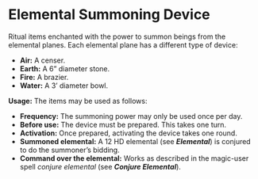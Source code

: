 # Elemental Summoning Device

Ritual items enchanted with the power to summon beings from the elemental planes. Each elemental plane has a different type of device:

- **Air:** A censer.
- **Earth:** A 6” diameter stone.
- **Fire:** A brazier.
- **Water:** A 3’ diameter bowl.

**Usage:** The items may be used as follows:

- **Frequency:** The summoning power may only be used once per day.
- **Before use:** The device must be prepared. This takes one turn.
- **Activation:** Once prepared, activating the device takes one round.
- **Summoned elemental:** A 12 HD elemental (see ***Elemental***) is conjured to do the summoner’s bidding.
- **Command over the elemental:** Works as described in the magic-user spell *conjure elemental* (see ***Conjure Elemental***).
